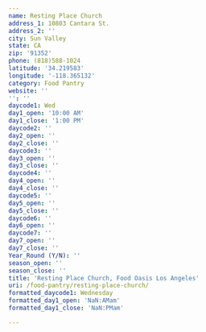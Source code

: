 ```yaml
---
name: Resting Place Church
address_1: 10803 Cantara St.
address_2: ''
city: Sun Valley
state: CA
zip: '91352'
phone: (818)588-1024
latitude: '34.219583'
longitude: '-118.365132'
category: Food Pantry
website: ''
'': ''
daycode1: Wed
day1_open: '10:00 AM'
day1_close: '1:00 PM'
daycode2: ''
day2_open: ''
day2_close: ''
daycode3: ''
day3_open: ''
day3_close: ''
daycode4: ''
day4_open: ''
day4_close: ''
daycode5: ''
day5_open: ''
day5_close: ''
daycode6: ''
day6_open: ''
daycode7: ''
day7_open: ''
day7_close: ''
Year_Round (Y/N): ''
season_open: ''
season_close: ''
title: 'Resting Place Church, Food Oasis Los Angeles'
uri: /food-pantry/resting-place-church/
formatted_daycode1: Wednesday
formatted_day1_open: 'NaN:AMam'
formatted_day1_close: 'NaN:PMam'

---
```

